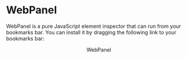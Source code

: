 # WebPanel

WebPanel is a pure JavaScript element inspector that can run from your bookmarks bar. You can install it by dragging the following link to your bookmarks bar:

<center><a id="wp_link">WebPanel</a></center>

<script>
  const host = new URL("src/main.js", location)
  wp_link.href = `javascript:fetch(${JSON.stringify(host)}).then(res => res.text()).then(code => eval(code)).catch(e => { alert("An error occured loading WebPanel:\n" + e.stack) })`
  wp_link.onclick = e => {
    alert("You need to drag the bookmarklet to your bookmarks bar, not click it!")
    e.preventDefault()
  }
</script>
